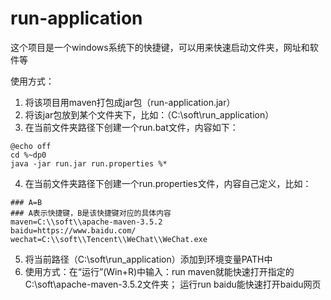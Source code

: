 # run-application

这个项目是一个windows系统下的快捷键，可以用来快速启动文件夹，网址和软件等

使用方式：
1. 将该项目用maven打包成jar包（run-application.jar）
2. 将该jar包放到某个文件夹下，比如：（C:\soft\run_application）
3. 在当前文件夹路径下创建一个run.bat文件，内容如下：
```
@echo off
cd %~dp0
java -jar run.jar run.properties %*
```
4. 在当前文件夹路径下创建一个run.properties文件，内容自己定义，比如：
```
### A=B
### A表示快捷键，B是该快捷键对应的具体内容
maven=C:\\soft\\apache-maven-3.5.2
baidu=https://www.baidu.com/
wechat=C:\\soft\\Tencent\\WeChat\\WeChat.exe
```
5. 将当前路径（C:\soft\run_application）添加到环境变量PATH中
6. 使用方式：在“运行”(Win+R)中输入：run maven就能快速打开指定的C:\\soft\\apache-maven-3.5.2文件夹；
运行run baidu能快速打开baidu网页
